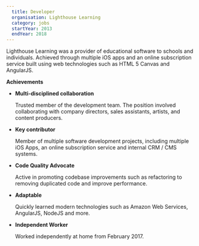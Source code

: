 ```yaml
---
  title: Developer
  organisation: Lighthouse Learning
  category: jobs
  startYear: 2013
  endYear: 2018
---
```


Lighthouse Learning was a provider of educational software to schools and individuals. Achieved
through multiple iOS apps and an online subscription service built using web technologies such as
HTML 5 Canvas and AngularJS.

**Achievements**

- **Multi-disciplined collaboration**

  Trusted member of the development team. The position involved collaborating with company
  directors, sales assistants, artists, and content producers.

- **Key contributor**

  Member of multiple software development projects, including multiple iOS Apps, an online
  subscription service and internal CRM / CMS systems.

- **Code Quality Advocate**

  Active in promoting codebase improvements such as refactoring to removing duplicated code and
  improve performance.

- **Adaptable**

  Quickly learned modern technologies such as Amazon Web Services, AngularJS, NodeJS and more.

- **Independent Worker**

  Worked independently at home from February 2017.
